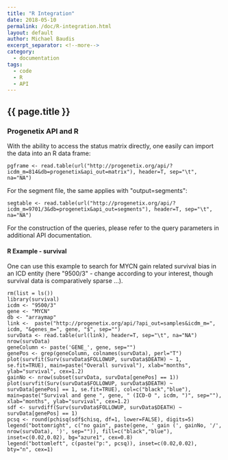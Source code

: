 ```yaml
---
title: "R Integration"
date: 2018-05-10
permalink: /doc/R-integration.html
layout: default
author: Michael Baudis
excerpt_separator: <!--more-->
category:
  - documentation
tags:
  - code
  - R
  - API
---
```


## {{ page.title }}

<!--   Please edit the title above.                                 -->
<!--   Please edit the author above.                                -->
<!--   Please edit the category above if not "news".                -->
<!--   You may replace the `{{ page.title }}` above with your text. -->

<!--  CONTENT  -->

### Progenetix API and R

With the ability to access the status matrix directly, one easily can import the data into an R data frame:

<!--more-->

```
pgframe <- read.table(url("http://progenetix.org/api/?icdm_m=814&db=progenetix&api_out=matrix"), header=T, sep="\t", na="NA")
```

For the segment file, the same applies with "output=segments":

```
segtable <- read.table(url("http://progenetix.org/api/?icdm_m=9701/3&db=progenetix&api_out=segments"), header=T, sep="\t", na="NA")
```

For the construction of the queries, please refer to the query parameters in additional API documentation.

#### R Example - survival

One can use this example to search for MYCN gain related survival bias in an ICD entity (here "9500/3" - change according to your interest, though survival data is comparatively sparse ...). 


```
rm(list = ls())
library(survival)
icdm <- "9500/3"
gene <- "MYCN"
db <- "arraymap"
link <-  paste("http://progenetix.org/api/?api_out=samples&icdm_m=", icdm, "&genes_m=", gene, "$", sep="")
survData <- read.table(url(link), header=T, sep="\t", na="NA")
nrow(survData)
geneColumn <- paste('GENE_', gene, sep="")
genePos	<- grep(geneColumn, colnames(survData), perl="T")
plot(survfit(Surv(survData$FOLLOWUP, survData$DEATH) ~ 1, se.fit=TRUE), main=paste("Overall survival"), xlab="months", ylab="survival", cex=1.2)  
gainNo <- nrow(subset(survData, survData[genePos] == 1))   
plot(survfit(Surv(survData$FOLLOWUP, survData$DEATH) ~ survData[genePos] == 1, se.fit=TRUE), col=c("black","blue"), main=paste("Survival and gene ", gene, " (ICD-O ", icdm, ")", sep=""), xlab="months", ylab="survival", cex=1.2)  
sdf <- survdiff(Surv(survData$FOLLOWUP, survData$DEATH) ~ survData[genePos] == 1) 
pcsq <- round(pchisq(sdf$chisq, df=1, lower=FALSE), digits=5)
legend("bottomright", c("no gain", paste(gene, ' gain (', gainNo, '/', nrow(survData), ')', sep="")), fill=c("black","blue"), inset=c(0.02,0.02), bg="azure1", cex=0.8)  
legend("bottomleft", c(paste("p:", pcsq)), inset=c(0.02,0.02), bty="n", cex=1)
```
